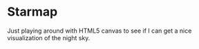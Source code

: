 # Starmap

Just playing around with HTML5 canvas to see if I can get a nice visualization of the night sky.
